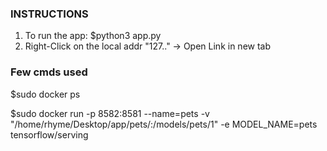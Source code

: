 ### INSTRUCTIONS ###

1. To run the app: $python3 app.py
2. Right-Click on the local addr "127.." -> Open Link in new tab

### Few cmds used ###

$sudo docker ps

$sudo docker run -p 8582:8581 --name=pets -v "/home/rhyme/Desktop/app/pets/:/models/pets/1" -e MODEL_NAME=pets tensorflow/serving

